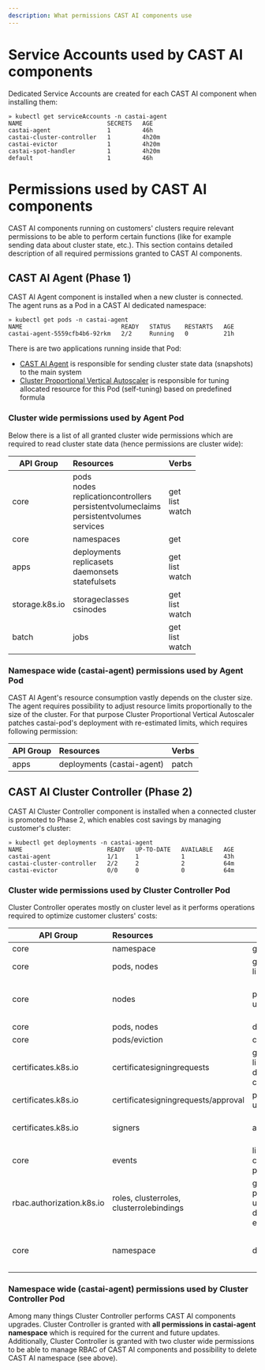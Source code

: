 ```yaml
---
description: What permissions CAST AI components use
---
```


# Service Accounts used by CAST AI components

Dedicated Service Accounts are created for each CAST AI component when installing them:
```shell
» kubectl get serviceAccounts -n castai-agent
NAME                        SECRETS   AGE
castai-agent                1         46h
castai-cluster-controller   1         4h20m
castai-evictor              1         4h20m
castai-spot-handler         1         4h20m
default                     1         46h
```


# Permissions used by CAST AI components

CAST AI components running on customers' clusters require relevant permissions to be able to perform certain functions (like for example sending data about cluster state, etc.).
This section contains detailed description of all required permissions granted to CAST AI components.

## CAST AI Agent (Phase 1)

CAST AI Agent component is installed when a new cluster is connected.
The agent runs as a Pod in a CAST AI dedicated namespace:
```shell
» kubectl get pods -n castai-agent
NAME                            READY   STATUS    RESTARTS   AGE
castai-agent-5559cfb4b6-92rkm   2/2     Running   0          21h
```

There is are two applications running inside that Pod:
- [CAST AI Agent](https://github.com/castai/k8s-agent/) is responsible for sending cluster state data (snapshots) to the main system
- [Cluster Proportional Vertical Autoscaler](https://github.com/kubernetes-sigs/cluster-proportional-vertical-autoscaler/) is responsible for tuning allocated resource for this Pod (self-tuning) based on predefined formula


### Cluster wide permissions used by Agent Pod

Below there is a list of all granted cluster wide permissions which are required to read cluster state data (hence permissions are cluster wide):

| API Group       | Resources                                                                                               | Verbs                  |
|-----------------|:--------------------------------------------------------------------------------------------------------|------------------------|
| core            | pods<br/>nodes<br/>replicationcontrollers<br/>persistentvolumeclaims<br/>persistentvolumes<br/>services | get<br/>list<br/>watch |
| core            | namespaces                                                                                              | get                    |
| apps            | deployments<br/>replicasets<br/>daemonsets<br/>statefulsets                                             | get<br/>list<br/>watch |
| storage.k8s.io  | storageclasses<br/>csinodes                                                                             | get<br/>list<br/>watch |
| batch           | jobs                                                                                                    | get<br/>list<br/>watch |


### Namespace wide (castai-agent) permissions used by Agent Pod

CAST AI Agent's resource consumption vastly depends on the cluster size.
The agent requires possibility to adjust resource limits proportionally to the size of the cluster.
For that purpose Cluster Proportional Vertical Autoscaler patches castai-pod's deployment with re-estimated limits, which requires following permission:

| API Group | Resources                  | Verbs |
|-----------|:---------------------------|-------|
| apps      | deployments (castai-agent) | patch |


## CAST AI Cluster Controller (Phase 2)

CAST AI Cluster Controller component is installed when a connected cluster is promoted to Phase 2, which enables cost savings by managing customer's cluster:
```shell
» kubectl get deployments -n castai-agent
NAME                        READY   UP-TO-DATE   AVAILABLE   AGE
castai-agent                1/1     1            1           43h
castai-cluster-controller   2/2     2            2           64m
castai-evictor              0/0     0            0           64m
```


### Cluster wide permissions used by Cluster Controller Pod

Cluster Controller operates mostly on cluster level as it performs operations required to optimize customer clusters' costs:

| API Group                 | Resources                                | Verbs                                            | Description                           |
|---------------------------|:-----------------------------------------|--------------------------------------------------|---------------------------------------|
| core                      | namespace                                | get                                              |                                       |
| core                      | pods, nodes                              | get<br/>list                                     |                                       |
| core                      | nodes                                    | patch<br/>update                                 | Used for node draining and patching   |
| core                      | pods, nodes                              | delete                                           |                                       |
| core                      | pods/eviction                            | create                                           |                                       |
| certificates.k8s.io       | certificatesigningrequests               | get<br/>list<br/>delete<br/>create               |                                       |
| certificates.k8s.io       | certificatesigningrequests/approval      | patch<br/>update                                 |                                       |
| certificates.k8s.io       | signers                                  | approve                                          | Applicable only for kubelet           |
| core                      | events                                   | list<br/>create<br/>patch                        |                                       |
| rbac.authorization.k8s.io | roles, clusterroles, clusterrolebindings | get<br/>patch<br/>update<br/>delete<br/>escalate | Applicable for all CAST AI Components |
| core                      | namespace                                | delete                                           | Applicable only for CAST AI Agent     |


### Namespace wide (castai-agent) permissions used by Cluster Controller Pod

Among many things Cluster Controller performs CAST AI components upgrades.
Cluster Controller is granted with **all permissions in castai-agent namespace** which is required for the current and future updates.
Additionally, Cluster Controller is granted with two cluster wide permissions to be able to manage RBAC of CAST AI components and possibility to delete CAST AI namespace (see above).
